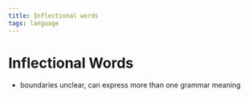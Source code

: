 ```yaml
---
title: Inflectional words
tags: language
---
```


# Inflectional Words
- boundaries unclear, can express more than one grammar meaning
































































































